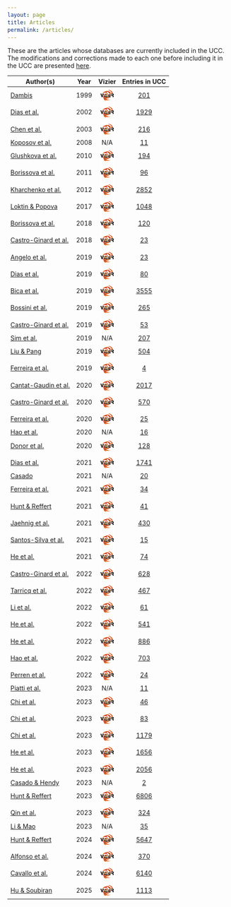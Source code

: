 ```yaml
---
layout: page
title: Articles
permalink: /articles/
---
```


These are the articles whose databases are currently included in the UCC. The
modifications and corrections made to each one before including it in the UCC
are presented <a data-umami-event="dbs_edits" href="/../dbs_edits">here</a>.

<!-- Begin table 1 -->

| Author(s) | Year | Vizier | Entries in UCC  |
| ---- | :--: | :----: | :-: |
| [Dambis](https://ui.adsabs.harvard.edu/abs/1999AstL...25....7D) | 1999 | <a href="https://vizier.cds.unistra.fr/viz-bin/VizieR?-source=1999AstL...25....7D" target="_blank"> <img src="/images/vizier.png " alt="Vizier url"></a> | [201](/tables/dbs/DAMBIS1999_table) |
| [Dias et al.](https://ui.adsabs.harvard.edu/abs/2002A%26A...389..871D) | 2002 | <a href="https://vizier.cds.unistra.fr/viz-bin/VizieR?-source=2002A%26A...389..871D" target="_blank"> <img src="/images/vizier.png " alt="Vizier url"></a> | [1929](/tables/dbs/DIAS2002_table) |
| [Chen et al.](https://ui.adsabs.harvard.edu/abs/2003AJ....125.1397C) | 2003 | <a href="https://vizier.cds.unistra.fr/viz-bin/VizieR?-source=2003AJ....125.1397C" target="_blank"> <img src="/images/vizier.png " alt="Vizier url"></a> | [216](/tables/dbs/CHEN2003_table) |
| [Koposov et al.](https://ui.adsabs.harvard.edu/abs/2008A%26A...486..771K) | 2008 | N/A | [11](/tables/dbs/KOPOSOV2008_table) |
| [Glushkova et al.](https://ui.adsabs.harvard.edu/abs/2010AstL...36...75G) | 2010 | <a href="https://vizier.cds.unistra.fr/viz-bin/VizieR?-source=2010AstL...36...75G" target="_blank"> <img src="/images/vizier.png " alt="Vizier url"></a> | [194](/tables/dbs/GLUSHKOVA2010_table) |
| [Borissova et al.](https://ui.adsabs.harvard.edu/abs/2011A%26A...532A.131B) | 2011 | <a href="https://vizier.cds.unistra.fr/viz-bin/VizieR?-source=2011A%26A...532A.131B" target="_blank"> <img src="/images/vizier.png " alt="Vizier url"></a> | [96](/tables/dbs/BORISSOVA2011_table) |
| [Kharchenko et al.](https://ui.adsabs.harvard.edu/abs/2012A%26A...543A.156K) | 2012 | <a href="https://vizier.cds.unistra.fr/viz-bin/VizieR?-source=2012A%26A...543A.156K" target="_blank"> <img src="/images/vizier.png " alt="Vizier url"></a> | [2852](/tables/dbs/KHARCHENKO2012_table) |
| [Loktin & Popova](https://ui.adsabs.harvard.edu/abs/2017AstBu..72..257L) | 2017 | <a href="https://vizier.cds.unistra.fr/viz-bin/VizieR?-source=2017AstBu..72..257L" target="_blank"> <img src="/images/vizier.png " alt="Vizier url"></a> | [1048](/tables/dbs/LOKTIN2017_table) |
| [Borissova et al.](https://ui.adsabs.harvard.edu/abs/2018MNRAS.481.3902B) | 2018 | <a href="https://vizier.cds.unistra.fr/viz-bin/VizieR?-source=2018MNRAS.481.3902B" target="_blank"> <img src="/images/vizier.png " alt="Vizier url"></a> | [120](/tables/dbs/BORISSOVA2018_table) |
| [Castro-Ginard et al.](https://ui.adsabs.harvard.edu/abs/2018A%26A...618A..59C) | 2018 | <a href="https://vizier.cds.unistra.fr/viz-bin/VizieR?-source=2018A%26A...618A..59C" target="_blank"> <img src="/images/vizier.png " alt="Vizier url"></a> | [23](/tables/dbs/CASTRO2018_table) |
| [Angelo et al.](https://ui.adsabs.harvard.edu/abs/2019A%26A...624A...8A) | 2019 | <a href="https://vizier.cds.unistra.fr/viz-bin/VizieR?-source=2019A%26A...624A...8A" target="_blank"> <img src="/images/vizier.png " alt="Vizier url"></a> | [23](/tables/dbs/ANGELO2019_table) |
| [Dias et al.](https://ui.adsabs.harvard.edu/abs/2019MNRAS.486.5726D) | 2019 | <a href="https://vizier.cds.unistra.fr/viz-bin/VizieR?-source=2019MNRAS.486.5726D" target="_blank"> <img src="/images/vizier.png " alt="Vizier url"></a> | [80](/tables/dbs/DIAS2019_table) |
| [Bica et al.](https://ui.adsabs.harvard.edu/abs/2019AJ....157...12B) | 2019 | <a href="https://vizier.cds.unistra.fr/viz-bin/VizieR?-source=2019AJ....157...12B" target="_blank"> <img src="/images/vizier.png " alt="Vizier url"></a> | [3555](/tables/dbs/BICA2019_table) |
| [Bossini et al.](https://ui.adsabs.harvard.edu/abs/2019A%26A...623A.108B) | 2019 | <a href="https://vizier.cds.unistra.fr/viz-bin/VizieR?-source=2019A%26A...623A.108B" target="_blank"> <img src="/images/vizier.png " alt="Vizier url"></a> | [265](/tables/dbs/BOSSINI2019_table) |
| [Castro-Ginard et al.](https://ui.adsabs.harvard.edu/abs/2019A%26A...627A..35C) | 2019 | <a href="https://vizier.cds.unistra.fr/viz-bin/VizieR?-source=2019A%26A...627A..35C" target="_blank"> <img src="/images/vizier.png " alt="Vizier url"></a> | [53](/tables/dbs/CASTRO2019_table) |
| [Sim et al.](https://ui.adsabs.harvard.edu/abs/2019JKAS...52..145S) | 2019 | N/A | [207](/tables/dbs/SIM2019_table) |
| [Liu & Pang](https://ui.adsabs.harvard.edu/abs/2019ApJS..245...32L) | 2019 | <a href="https://vizier.cds.unistra.fr/viz-bin/VizieR?-source=2019ApJS..245...32L" target="_blank"> <img src="/images/vizier.png " alt="Vizier url"></a> | [504](/tables/dbs/LIUPANG2019_table) |
| [Ferreira et al.](https://ui.adsabs.harvard.edu/abs/2019MNRAS.483.5508F) | 2019 | <a href="https://vizier.cds.unistra.fr/viz-bin/VizieR?-source=2019MNRAS.483.5508F" target="_blank"> <img src="/images/vizier.png " alt="Vizier url"></a> | [4](/tables/dbs/FERREIRA2019_table) |
| [Cantat-Gaudin et al.](https://ui.adsabs.harvard.edu/abs/2020A%26A...640A...1C) | 2020 | <a href="https://vizier.cds.unistra.fr/viz-bin/VizieR?-source=2020A%26A...640A...1C" target="_blank"> <img src="/images/vizier.png " alt="Vizier url"></a> | [2017](/tables/dbs/CANTAT2020_table) |
| [Castro-Ginard et al.](https://ui.adsabs.harvard.edu/abs/2020A%26A...635A..45C) | 2020 | <a href="https://vizier.cds.unistra.fr/viz-bin/VizieR?-source=2020A%26A...635A..45C" target="_blank"> <img src="/images/vizier.png " alt="Vizier url"></a> | [570](/tables/dbs/CASTRO2020_table) |
| [Ferreira et al.](https://ui.adsabs.harvard.edu/abs/2020MNRAS.496.2021F) | 2020 | <a href="https://vizier.cds.unistra.fr/viz-bin/VizieR?-source=2020MNRAS.496.2021F" target="_blank"> <img src="/images/vizier.png " alt="Vizier url"></a> | [25](/tables/dbs/FERREIRA2020_table) |
| [Hao et al.](https://ui.adsabs.harvard.edu/abs/2020PASP..132c4502H) | 2020 | N/A | [16](/tables/dbs/HAO2020_table) |
| [Donor et al.](https://ui.adsabs.harvard.edu/abs/2020AJ....159..199D) | 2020 | <a href="https://vizier.cds.unistra.fr/viz-bin/VizieR?-source=2020AJ....159..199D" target="_blank"> <img src="/images/vizier.png " alt="Vizier url"></a> | [128](/tables/dbs/DONOR2020_table) |
| [Dias et al.](https://ui.adsabs.harvard.edu/abs/2021MNRAS.504..356D) | 2021 | <a href="https://vizier.cds.unistra.fr/viz-bin/VizieR?-source=2021MNRAS.504..356D" target="_blank"> <img src="/images/vizier.png " alt="Vizier url"></a> | [1741](/tables/dbs/DIAS2021_table) |
| [Casado](https://ui.adsabs.harvard.edu/abs/2021RAA....21..117C) | 2021 | N/A | [20](/tables/dbs/CASADO2021_table) |
| [Ferreira et al.](https://ui.adsabs.harvard.edu/abs/2021MNRAS.502L..90F) | 2021 | <a href="https://vizier.cds.unistra.fr/viz-bin/VizieR?-source=2021MNRAS.502L..90F" target="_blank"> <img src="/images/vizier.png " alt="Vizier url"></a> | [34](/tables/dbs/FERREIRA2021_table) |
| [Hunt & Reffert](https://ui.adsabs.harvard.edu/abs/2021A%26A...646A.104H) | 2021 | <a href="https://vizier.cds.unistra.fr/viz-bin/VizieR?-source=2021A%26A...646A.104H" target="_blank"> <img src="/images/vizier.png " alt="Vizier url"></a> | [41](/tables/dbs/HUNT2021_table) |
| [Jaehnig et al.](https://ui.adsabs.harvard.edu/abs/2021ApJ...923..129J) | 2021 | <a href="https://vizier.cds.unistra.fr/viz-bin/VizieR?-source=2021ApJ...923..129J" target="_blank"> <img src="/images/vizier.png " alt="Vizier url"></a> | [430](/tables/dbs/JAEHNIG2021_table) |
| [Santos-Silva et al.](https://ui.adsabs.harvard.edu/abs/2021MNRAS.508.1033S) | 2021 | <a href="https://vizier.cds.unistra.fr/viz-bin/VizieR?-source=2021MNRAS.508.1033S" target="_blank"> <img src="/images/vizier.png " alt="Vizier url"></a> | [15](/tables/dbs/SANTOS2021_table) |
| [He et al.](https://ui.adsabs.harvard.edu/abs/2021RAA....21...93H) | 2021 | <a href="https://vizier.cds.unistra.fr/viz-bin/VizieR?-source=2021RAA....21...93H" target="_blank"> <img src="/images/vizier.png " alt="Vizier url"></a> | [74](/tables/dbs/HE2021_table) |
| [Castro-Ginard et al.](https://ui.adsabs.harvard.edu/abs/2022A%26A...661A.118C) | 2022 | <a href="https://vizier.cds.unistra.fr/viz-bin/VizieR?-source=2022A%26A...661A.118C" target="_blank"> <img src="/images/vizier.png " alt="Vizier url"></a> | [628](/tables/dbs/CASTRO2022_table) |
| [Tarricq et al.](https://ui.adsabs.harvard.edu/abs/2022A%26A...659A..59T) | 2022 | <a href="https://vizier.cds.unistra.fr/viz-bin/VizieR?-source=2022A%26A...659A..59T" target="_blank"> <img src="/images/vizier.png " alt="Vizier url"></a> | [467](/tables/dbs/TARRICQ2022_table) |
| [Li et al.](https://ui.adsabs.harvard.edu/abs/2022ApJS..259...19L) | 2022 | <a href="https://vizier.cds.unistra.fr/viz-bin/VizieR?-source=2022ApJS..259...19L" target="_blank"> <img src="/images/vizier.png " alt="Vizier url"></a> | [61](/tables/dbs/LI2022_table) |
| [He et al.](https://ui.adsabs.harvard.edu/abs/2022ApJS..260....8H) | 2022 | <a href="https://vizier.cds.unistra.fr/viz-bin/VizieR?-source=2022ApJS..260....8H" target="_blank"> <img src="/images/vizier.png " alt="Vizier url"></a> | [541](/tables/dbs/HE2022_table) |
| [He et al.](https://ui.adsabs.harvard.edu/abs/2022ApJS..262....7H) | 2022 | <a href="https://vizier.cds.unistra.fr/viz-bin/VizieR?-source=2022ApJS..262....7H" target="_blank"> <img src="/images/vizier.png " alt="Vizier url"></a> | [886](/tables/dbs/HE2022_1_table) |
| [Hao et al.](https://ui.adsabs.harvard.edu/abs/2022A%26A...660A...4H) | 2022 | <a href="https://vizier.cds.unistra.fr/viz-bin/VizieR?-source=2022A%26A...660A...4H" target="_blank"> <img src="/images/vizier.png " alt="Vizier url"></a> | [703](/tables/dbs/HAO2022_table) |
| [Perren et al.](https://ui.adsabs.harvard.edu/abs/2022A%26A...663A.131P) | 2022 | <a href="https://vizier.cds.unistra.fr/viz-bin/VizieR?-source=2022A%26A...663A.131P" target="_blank"> <img src="/images/vizier.png " alt="Vizier url"></a> | [24](/tables/dbs/PERREN2022_table) |
| [Piatti et al.](https://ui.adsabs.harvard.edu/abs/2023MNRAS.518.6216P) | 2023 | N/A | [11](/tables/dbs/PIATTI2023_table) |
| [Chi et al.](https://ui.adsabs.harvard.edu/abs/2023ApJS..265...20C) | 2023 | <a href="https://vizier.cds.unistra.fr/viz-bin/VizieR?-source=2023ApJS..265...20C" target="_blank"> <img src="/images/vizier.png " alt="Vizier url"></a> | [46](/tables/dbs/CHI2023_table) |
| [Chi et al.](https://ui.adsabs.harvard.edu/abs/2023RAA....23f5008C) | 2023 | <a href="https://vizier.cds.unistra.fr/viz-bin/VizieR?-source=2023RAA....23f5008C" target="_blank"> <img src="/images/vizier.png " alt="Vizier url"></a> | [83](/tables/dbs/CHI2023_1_table) |
| [Chi et al.](https://ui.adsabs.harvard.edu/abs/2023ApJS..266...36C) | 2023 | <a href="https://vizier.cds.unistra.fr/viz-bin/VizieR?-source=2023ApJS..266...36C" target="_blank"> <img src="/images/vizier.png " alt="Vizier url"></a> | [1179](/tables/dbs/CHI2023_2_table) |
| [He et al.](https://ui.adsabs.harvard.edu/abs/2023ApJS..264....8H) | 2023 | <a href="https://vizier.cds.unistra.fr/viz-bin/VizieR?-source=2023ApJS..264....8H" target="_blank"> <img src="/images/vizier.png " alt="Vizier url"></a> | [1656](/tables/dbs/HE2023_table) |
| [He et al.](https://ui.adsabs.harvard.edu/abs/2023ApJS..267...34H) | 2023 | <a href="https://vizier.cds.unistra.fr/viz-bin/VizieR?-source=2023ApJS..267...34H" target="_blank"> <img src="/images/vizier.png " alt="Vizier url"></a> | [2056](/tables/dbs/HE2023_1_table) |
| [Casado & Hendy](https://ui.adsabs.harvard.edu/abs/2023MNRAS.521.1399C) | 2023 | N/A | [2](/tables/dbs/CASADOHENDY2023_table) |
| [Hunt & Reffert](https://ui.adsabs.harvard.edu/abs/2023A%26A...673A.114H) | 2023 | <a href="https://vizier.cds.unistra.fr/viz-bin/VizieR?-source=2023A%26A...673A.114H" target="_blank"> <img src="/images/vizier.png " alt="Vizier url"></a> | [6806](/tables/dbs/HUNT2023_table) |
| [Qin et al.](https://ui.adsabs.harvard.edu/abs/2023ApJS..265...12Q) | 2023 | <a href="https://vizier.cds.unistra.fr/viz-bin/VizieR?-source=2023ApJS..265...12Q" target="_blank"> <img src="/images/vizier.png " alt="Vizier url"></a> | [324](/tables/dbs/QIN2023_table) |
| [Li & Mao](https://ui.adsabs.harvard.edu/abs/2023ApJS..265....3L) | 2023 | N/A | [35](/tables/dbs/LI2023_table) |
| [Hunt & Reffert](https://ui.adsabs.harvard.edu/abs/2024A%26A...686A..42H) | 2024 | <a href="https://vizier.cds.unistra.fr/viz-bin/VizieR?-source=2024A%26A...686A..42H" target="_blank"> <img src="/images/vizier.png " alt="Vizier url"></a> | [5647](/tables/dbs/HUNT2024_table) |
| [Alfonso et al.](https://ui.adsabs.harvard.edu/abs/2024A%26A...689A..18A) | 2024 | <a href="https://vizier.cds.unistra.fr/viz-bin/VizieR?-source=2024A%26A...689A..18A" target="_blank"> <img src="/images/vizier.png " alt="Vizier url"></a> | [370](/tables/dbs/ALFONSO2024_table) |
| [Cavallo et al.](https://ui.adsabs.harvard.edu/abs/2024AJ....167...12C) | 2024 | <a href="https://vizier.cds.unistra.fr/viz-bin/VizieR?-source=2024AJ....167...12C" target="_blank"> <img src="/images/vizier.png " alt="Vizier url"></a> | [6140](/tables/dbs/CAVALLO2024_table) |
| [Hu & Soubiran](https://ui.adsabs.harvard.edu/abs/2025A%26A...699A.246H) | 2025 | <a href="https://vizier.cds.unistra.fr/viz-bin/VizieR?-source=2025A%26A...699A.246H" target="_blank"> <img src="/images/vizier.png " alt="Vizier url"></a> | [1113](/tables/dbs/HU2025_table) |

<!-- End table 1 -->


<script type="module">
import { enableTableSorting } from '{{ site.baseurl }}/scripts/table-sorting.js';
document.querySelectorAll("table").forEach(table => {
  enableTableSorting(table);
});
</script>